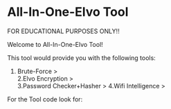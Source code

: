 # All-In-One-Elvo Tool
FOR EDUCATIONAL PURPOSES ONLY!! 

 Welcome to All-In-One-Elvo Tool!
 
 This tool would provide you with the following tools:
 1. Brute-Force >           
 2.Elvo Encryption >        
 3.Password Checker+Hasher >
 4.Wifi Intelligence > 
 
 
 
 For the Tool code look for:
 
 
